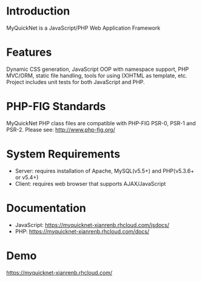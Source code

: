 # Introduction #

MyQuickNet is a JavaScript/PHP Web Application Framework

# Features #

Dynamic CSS generation, JavaScript OOP with namespace support, PHP MVC/ORM, static file handling, tools for using (X)HTML as template, etc. Project includes unit tests for both JavaScript and PHP.

# PHP-FIG Standards #

MyQuickNet PHP class files are compatible with PHP-FIG PSR-0, PSR-1 and PSR-2.
Please see: http://www.php-fig.org/

# System Requirements #

  * Server: requires installation of Apache, MySQL(v5.5+) and PHP(v5.3.6+ or v5.4+)
  * Client: requires web browser that supports AJAX/JavaScript

# Documentation #

  * JavaScript: https://myquicknet-xianrenb.rhcloud.com/jsdocs/
  * PHP: https://myquicknet-xianrenb.rhcloud.com/docs/

# Demo #

https://myquicknet-xianrenb.rhcloud.com/